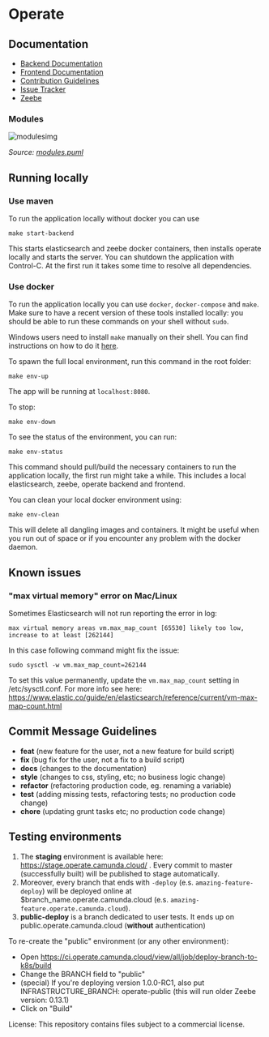 # Operate

## Documentation

* [Backend Documentation](./webapp)
* [Frontend Documentation](./client)
* [Contribution Guidelines](https://github.com/camunda/camunda-operate/wiki/Contributing-to-Operate)
* [Issue Tracker](https://app.camunda.com/jira/secure/RapidBoard.jspa?rapidView=61)
* [Zeebe](https://zeebe.io)

### Modules

![modulesimg](https://user-images.githubusercontent.com/3302415/148035876-9d29b64b-f2ed-4402-b6b8-756401a1467c.png)

_Source: [modules.puml](https://github.com/camunda-cloud/operate/blob/master/modules.puml)_

## Running locally

### Use maven 
To run the application locally without docker you can use 
```
make start-backend
```
This starts elasticsearch and zeebe docker containers, then installs operate locally and starts the server.
You can shutdown the application with Control-C.
At the first run it takes some time to resolve all dependencies. 

### Use docker
To run the application locally you can use `docker`, `docker-compose` and
`make`. Make sure to have a recent version of these tools installed
locally: you should be able to run these commands on your shell without
`sudo`.

Windows users need to install `make` manually on their shell. You can find
instructions on how to do it
[here](https://gist.github.com/evanwill/0207876c3243bbb6863e65ec5dc3f058#make).

To spawn the full local environment, run this command in the root folder:

```
make env-up
```

The app will be running at `localhost:8080`.

To stop:

```
make env-down
```

To see the status of the environment, you can run:

```
make env-status
```

This command should pull/build the necessary containers to run the
application locally, the first run might take a while. This includes
a local elasticsearch, zeebe, operate backend and frontend.

You can clean your local docker environment using:

```
make env-clean
```

This will delete all dangling images and containers. It might be useful
when you run out of space or if you encounter any problem with the docker
daemon.

## Known issues

### "max virtual memory" error on Mac/Linux

Sometimes Elasticsearch will not run reporting the error in log:
```
max virtual memory areas vm.max_map_count [65530] likely too low, increase to at least [262144]
```

In this case following command might fix the issue:
```
sudo sysctl -w vm.max_map_count=262144
```

To set this value permanently, update the `vm.max_map_count` setting in /etc/sysctl.conf. For more info see here: https://www.elastic.co/guide/en/elasticsearch/reference/current/vm-max-map-count.html

## Commit Message Guidelines

* **feat** (new feature for the user, not a new feature for build script)
* **fix** (bug fix for the user, not a fix to a build script)
* **docs** (changes to the documentation)
* **style** (changes to css, styling, etc; no business logic change)
* **refactor** (refactoring production code, eg. renaming a variable)
* **test** (adding missing tests, refactoring tests; no production code change)
* **chore** (updating grunt tasks etc; no production code change)

## Testing environments

1. The **staging** environment is available here: https://stage.operate.camunda.cloud/ . Every commit to master (successfully built) will be published to stage automatically.
2. Moreover, every branch that ends with `-deploy` (e.s. `amazing-feature-deploy`) will be deployed online at $branch_name.operate.camunda.cloud (e.s. `amazing-feature.operate.camunda.cloud`).
3. **public-deploy** is a branch dedicated to user tests. It ends up on public.operate.camunda.cloud (**without** authentication)

To re-create the "public" environment (or any other environment):
* Open https://ci.operate.camunda.cloud/view/all/job/deploy-branch-to-k8s/build
* Change the BRANCH field to "public"
* (special) If you're deploying version 1.0.0-RC1, also put INFRASTRUCTURE_BRANCH: operate-public (this will run older Zeebe version: 0.13.1)
* Click on "Build"

License: This repository contains files subject to a commercial license.
